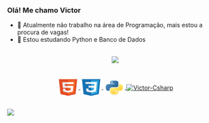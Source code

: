 ### Olá! Me chamo Victor

- 🔭 Atualmente não trabalho na área de Programação, mais estou a procura de vagas!
- 🌱 Estou estudando Python e Banco de Dados

<div align="center">
  <a href="https://github.com/victorsousalima">
  <br>
  <img height="180em" src="https://github-readme-stats.vercel.app/api/top-langs/?username=victorsousalima&layout=compact&langs_count=7&theme=drácula"/>
</div>
<br>


<div style="display: inline_block" align="center"><br>
  <img align="center" alt="Victor-HTML" height="40" width="50" src="https://raw.githubusercontent.com/devicons/devicon/master/icons/html5/html5-original.svg">
  <img align="center" alt="Victor-CSS" height="40" width="50" src="https://raw.githubusercontent.com/devicons/devicon/master/icons/css3/css3-original.svg">
  <img align="center" alt="Victor-Python" height="40" width="50" src="https://raw.githubusercontent.com/devicons/devicon/master/icons/python/python-original.svg">
  <img align="center" alt="Victor-Csharp" height="40" width="50" src="https://cdn.jsdelivr.net/gh/devicons/devicon/icons/java/java-original.svg">
</div>



##

<div>
  <a href="https://www.linkedin.com/in/victor-sousa-ba109b210/" target="_blank"><img src="https://img.shields.io/badge/-LinkedIn-%230077B5?style=for-the-badge&logo=linkedin&logoColor=white" target="_blank"></a> 
</div>
